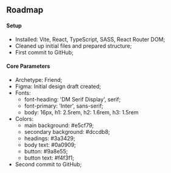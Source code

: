 ## Roadmap

#### Setup
- Installed: Vite, React, TypeScript, SASS, React Router DOM;
- Cleaned up initial files and prepared structure;
- First commit to GitHub;

#### Core Parameters
- Archetype: Friend;
- Figma: Initial design draft created;
- Fonts:
    - font-heading: 'DM Serif Display', serif;
    - font-primary: 'Inter', sans-serif;
    - body: 16px, h1: 2.5rem, h2: 1.6rem, h3: 1.5rem
- Colors:
    - main background: #e5cf79;
    - secondary background: #dccdb8;
    - headings: #3a3429;
    - body text: #0a0909;
    - button: #9a8e55;
    - button text: #f4f3f1;
- Second commit to GitHub;